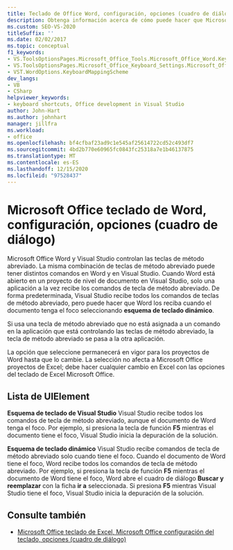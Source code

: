 ```yaml
---
title: Teclado de Office Word, configuración, opciones (cuadro de diálogo)
description: Obtenga información acerca de cómo puede hacer que Microsoft Word reciba los comandos de tecla de método abreviado cuando el documento tiene el foco seleccionando esquema de teclado dinámico.
ms.custom: SEO-VS-2020
titleSuffix: ''
ms.date: 02/02/2017
ms.topic: conceptual
f1_keywords:
- VS.ToolsOptionsPages.Microsoft_Office_Tools.Microsoft_Office_Word.Keyboard
- VS.ToolsOptionsPages.Microsoft_Office_Keyboard_Settings.Microsoft_Office_Word_Keyboard
- VST.WordOptions.KeyboardMappingScheme
dev_langs:
- VB
- CSharp
helpviewer_keywords:
- keyboard shortcuts, Office development in Visual Studio
author: John-Hart
ms.author: johnhart
manager: jillfra
ms.workload:
- office
ms.openlocfilehash: bf4cfbaf23ad9c1e545af25614722cd52c493df7
ms.sourcegitcommit: 4bd2b770e60965fc0843fc25318a7e1b46137875
ms.translationtype: MT
ms.contentlocale: es-ES
ms.lasthandoff: 12/15/2020
ms.locfileid: "97528437"
---
```

# <a name="microsoft-office-word-keyboard-settings-options-dialog-box"></a>Microsoft Office teclado de Word, configuración, opciones (cuadro de diálogo)
  Microsoft Office Word y Visual Studio controlan las teclas de método abreviado. La misma combinación de teclas de método abreviado puede tener distintos comandos en Word y en Visual Studio. Cuando Word está abierto en un proyecto de nivel de documento en Visual Studio, solo una aplicación a la vez recibe los comandos de tecla de método abreviado. De forma predeterminada, Visual Studio recibe todos los comandos de teclas de método abreviado, pero puede hacer que Word los reciba cuando el documento tenga el foco seleccionando **esquema de teclado dinámico**.

 Si usa una tecla de método abreviado que no está asignada a un comando en la aplicación que está controlando las teclas de método abreviado, la tecla de método abreviado se pasa a la otra aplicación.

 La opción que seleccione permanecerá en vigor para los proyectos de Word hasta que lo cambie. La selección no afecta a Microsoft Office proyectos de Excel; debe hacer cualquier cambio en Excel con las opciones del teclado de Excel Microsoft Office.

## <a name="uielement-list"></a>Lista de UIElement
 **Esquema de teclado de Visual Studio** Visual Studio recibe todos los comandos de tecla de método abreviado, aunque el documento de Word tenga el foco. Por ejemplo, si presiona la tecla de función **F5** mientras el documento tiene el foco, Visual Studio inicia la depuración de la solución.

 **Esquema de teclado dinámico** Visual Studio recibe comandos de tecla de método abreviado solo cuando tiene el foco. Cuando el documento de Word tiene el foco, Word recibe todos los comandos de tecla de método abreviado. Por ejemplo, si presiona la tecla de función **F5** mientras el documento de Word tiene el foco, Word abre el cuadro de diálogo **Buscar y reemplazar** con la ficha **ir a** seleccionada. Si presiona **F5** mientras Visual Studio tiene el foco, Visual Studio inicia la depuración de la solución.

## <a name="see-also"></a>Consulte también
- [Microsoft Office teclado de Excel, Microsoft Office configuración del teclado, opciones (cuadro de diálogo)](../vsto/microsoft-office-excel-keyboard-microsoft-office-keyboard-settings-options-dialog-box.md)
